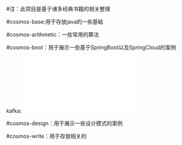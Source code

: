 #注：此项目是基于诸多经典书籍的相关整理

#cosmos-base:用于存放java的一些基础

#cosmos-arithmetic：一些常用的算法

#cosmos-boot：用于展示一些基于SpringBoot以及SpringCloud的案例 

 kafka:  ![kafak](cosmos-boot/cosmos-kafka/README.md)
 
 
 
#cosmos-design：用于展示一些设计模式的案例

#cosmos-write：用于存放相关的

